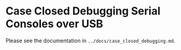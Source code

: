 Case Closed Debugging Serial Consoles over USB
==============================================

Please see the documentation in `../docs/case_closed_debugging.md`.
